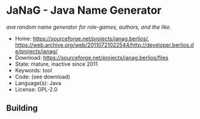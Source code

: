 # JaNaG - Java Name Generator

_ava random name generator for role-games, authors, and the like._

- Home: https://sourceforge.net/projects/janag.berlios/, https://web.archive.org/web/20110721022544/http://developer.berlios.de/projects/janag/
- Download: https://sourceforge.net/projects/janag.berlios/files
- State: mature, inactive since 2011
- Keywords: tool
- Code: (see download)
- Language(s): Java
- License: GPL-2.0

## Building

